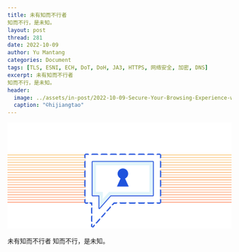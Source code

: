```yaml
---
title: 未有知而不行者
知而不行，是未知。
layout: post
thread: 281
date: 2022-10-09
author: Yu Mantang
categories: Document
tags: [TLS, ESNI, ECH, DoT, DoH, JA3, HTTPS, 网络安全, 加密, DNS]
excerpt: 未有知而不行者
知而不行，是未知。
header:
  image: ../assets/in-post/2022-10-09-Secure-Your-Browsing-Experience-with-More-Encrypted-Tools-0.png
  caption: "©️hijiangtao"
---
```


![](/assets/in-post/2022-10-09-Secure-Your-Browsing-Experience-with-More-Encrypted-Tools-Teaser.png )



未有知而不行者
知而不行，是未知。